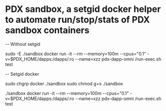 # PDX sandbox, a setgid docker helper to automate run/stop/stats of PDX sandbox containers 

-- Without setgid

sudo -E ./sandbox docker run -it --rm --memory=100m --cpus="0.1" -v=$PDX_HOME/dapps:/dapps/:ro --name=xzz pdx-dapp-omni /run-exec.sh test

-- Setgid docker

sudo chgrp docker ./sandbox
sudo chmod g+s ./sandbox

./sandbox docker run -it --rm --memory=100m --cpus="0.1" -v=$PDX_HOME/dapps:/dapps/:ro --name=xzz pdx-dapp-omni /run-exec.sh test

